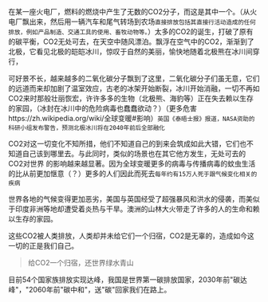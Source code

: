 在某一座火电厂，燃料的燃烧中产生了无数的CO2分子，而这是其中一个。（从火电厂飘出来，然后用一辆汽车和尾气转场到农场`直接排放包括其直接行活动造成的任何排放，例如产品制造、交通工具的使用、畜牧动物等。`）太多的CO2的诞生，打破了原有的碳平衡，CO2无处可去，在天空中随⻛漂泊。飘浮在空气中的CO2，渐渐到了北极，它看⻅北极的皑皑冰川，惊叹于自然的美丽，愉快地随着北极熊在冰川间穿行，

可好景不⻓，越来越多的二氧化碳分子飘到了这里，二氧化碳分子们虽无意，它们的远道而来却加剧了温室效应，古老的冰架开始断裂，冰川开始消融，一切不再如CO2来时那般壮丽恢宏，许许多多的生物（北极熊、海豹等）正在失去赖以生存的家园，（冰封在冰川中的危险病毒也蠢蠢欲动？）（更多危害https://zh.wikipedia.org/wiki/全球变暖#影响）`英国《泰晤士报》报道，NASA资助的科研小组发布警告，预测北极冰川将在2040年前后全部融化`

CO2对这一切变化不知所措，他们不知道自己的到来会筑成如此大错，它们也不知道自己该到哪里去。与此同时，类似的场景也在其它他方发生，无处可去的CO2对世界
的影响越来越显著。因为全球变暖更多的病毒与传播病毒的蚊虫生活的比从前更加惬意（？）更多的人们因此而死去`每年约有15万人死于跟气候变化相关的疾病`

世界各地的气候变得更加恶劣，美国与英国经受了超强暴⻛和洪水的侵袭，而美似于印度非洲等地却遭受着炎热与干旱。澳洲的山林大火带走了许多的人的生命和赖以生存的家园。

这些CO2被人类排放，人类却并未给它们一个归宿，CO2是无辜的，造成如今这一切的正是我们自己。

> 给CO2一个归宿，还世界绿水⻘山

目前54个国家族排放实现达峰，我国是世界第一碳排放国家，2030年前"碳达峰"，"2060年前"碳中和"，送"碳"回家我们在路上。
